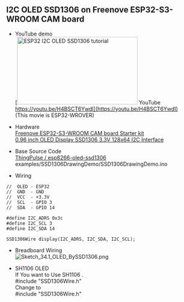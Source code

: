 ## I2C OLED SSD1306 on Freenove ESP32-S3-WROOM CAM board

* YouTube demo  
[<img src="https://img.youtube.com/vi/H4BSCT6YwdI/maxresdefault.jpg" alt="ESP32 I2C OLED SSD1306 tutorial" title="ESP32 I2C OLED SSD1306 tutorial" width="320" height="180"> YouTube https://youtu.be/H4BSCT6YwdI](https://youtu.be/H4BSCT6YwdI)  
(This movie is ESP32-WROVER)  

* Hardware  
[Freenove ESP32-S3-WROOM CAM board Starter kit](https://www.amazon.co.jp/dp/B0BMQB2MG1/ref=nosim?tag=freewing-22)  
[0.96 inch OLED Display SSD1306 3.3V 128x64 I2C Interface](https://www.amazon.co.jp/dp/B081ZQ5Z97/ref=nosim?tag=freewing-22)  
  
* Base Source Code  
[ThingPulse / esp8266-oled-ssd1306](https://github.com/ThingPulse/esp8266-oled-ssd1306)  
examples/SSD1306DrawingDemo/SSD1306DrawingDemo.ino  

* Wiring  
```
//  OLED - ESP32  
//  GND  - GND  
//  VCC  - +3.3V  
//  SCL  - GPIO 3  
//  SDA  - GPIO 14  
```
```
#define I2C_ADRS 0x3c
#define I2C_SCL 3
#define I2C_SDA 14

SSD1306Wire display(I2C_ADRS, I2C_SDA, I2C_SCL);
```

* Breadboard Wiring  
![Sketch_34.1_OLED_BySSD1306.png](https://user-images.githubusercontent.com/16265606/224536215-eb6f4162-1fbb-4157-a8bf-e8f4364f2d42.png)  

* SH1106 OLED  
If You want to Use SH1106 .  
#include "SSD1306Wire.h"  
 Change to  
#include "SSD1306Wire.h"  
